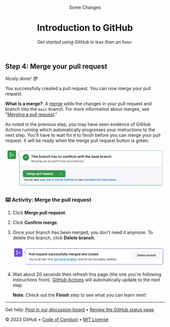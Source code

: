 <header>

<!--
  <<< Author notes: Course header >>>
  Include a 1280×640 image, course title in sentence case, and a concise description in emphasis.
  In your repository settings: enable template repository, add your 1280×640 social image, auto delete head branches.
  Add your open source license, GitHub uses MIT license.
-->

Some Changes

# Introduction to GitHub

_Get started using GitHub in less than an hour._

</header>

<!--
  <<< Author notes: Step 4 >>>
  Just a historic note: The previous version of this step required responding
  to a pull request review before merging. The previous version also handled
  if users accidentally closed without merging.
-->

## Step 4: Merge your pull request

_Nicely done! :sunglasses:_

You successfully created a pull request. You can now merge your pull request.

**What is a merge?**: A _[merge](https://docs.github.com/en/get-started/quickstart/github-glossary#merge)_ adds the changes in your pull request and branch into the `main` branch. For more information about merges, see "[Merging a pull request](https://docs.github.com/en/pull-requests/collaborating-with-pull-requests/incorporating-changes-from-a-pull-request/merging-a-pull-request)."

As noted in the previous step, you may have seen evidence of GitHub Actions running which automatically progresses your instructions to the next step. You'll have to wait for it to finish before you can merge your pull request. It will be ready when the merge pull request button is green.

![screenshot of green merge pull request button](/images/Green-merge-pull-request.png)

### :keyboard: Activity: Merge the pull request

1. Click **Merge pull request**.
2. Click **Confirm merge**.
3. Once your branch has been merged, you don't need it anymore. To delete this branch, click **Delete branch**.

   <img alt="screenshot showing delete branch button" src="/images/delete-branch.png"/>

4. Wait about 20 seconds then refresh this page (the one you're following instructions from). [GitHub Actions](https://docs.github.com/en/actions) will automatically update to the next step.

   **Note**: Check out the **Finish** step to see what you can learn next!

<footer>

<!--
  <<< Author notes: Footer >>>
  Add a link to get support, GitHub status page, code of conduct, license link.
-->

---

Get help: [Post in our discussion board](https://github.com/orgs/community/discussions/categories/github-education) &bull; [Review the GitHub status page](https://www.githubstatus.com/)

&copy; 2023 GitHub &bull; [Code of Conduct](https://www.contributor-covenant.org/version/2/1/code_of_conduct/code_of_conduct.md) &bull; [MIT License](https://gh.io/mit)

</footer>
